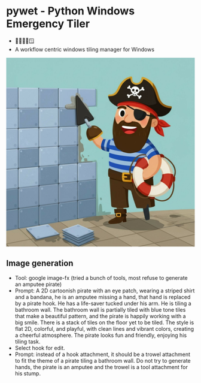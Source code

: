 # pywet - Python Windows Emergency Tiler 

- 🏴‍☠️⚓🛟🪟
- A workflow centric windows tiling manager for Windows


![logo](./assets/logo.jpg)



## Image generation


- Tool: google image-fx (tried a bunch of tools, most refuse to generate an amputee pirate)
- Prompt: A 2D cartoonish pirate with an eye patch, wearing a striped shirt and a bandana, he is an amputee missing a hand, that hand is replaced by a pirate hook. He has a life-saver tucked under his arm. He is tiling a bathroom wall. The bathroom wall is partially tiled with blue tone tiles that make a beautiful pattern, and the pirate is happily working with a big smile. There is a stack of tiles on the floor yet to be tiled. The style is flat 2D, colorful, and playful, with clean lines and vibrant colors, creating a cheerful atmosphere. The pirate looks fun and friendly, enjoying his tiling task.
- Select hook for edit.
- Prompt: instead of a hook attachment, it should be a trowel attachment to fit the theme of a pirate tiling a bathroom wall. Do not try to generate hands, the pirate is an amputee and the trowel is a tool attachment for his stump.